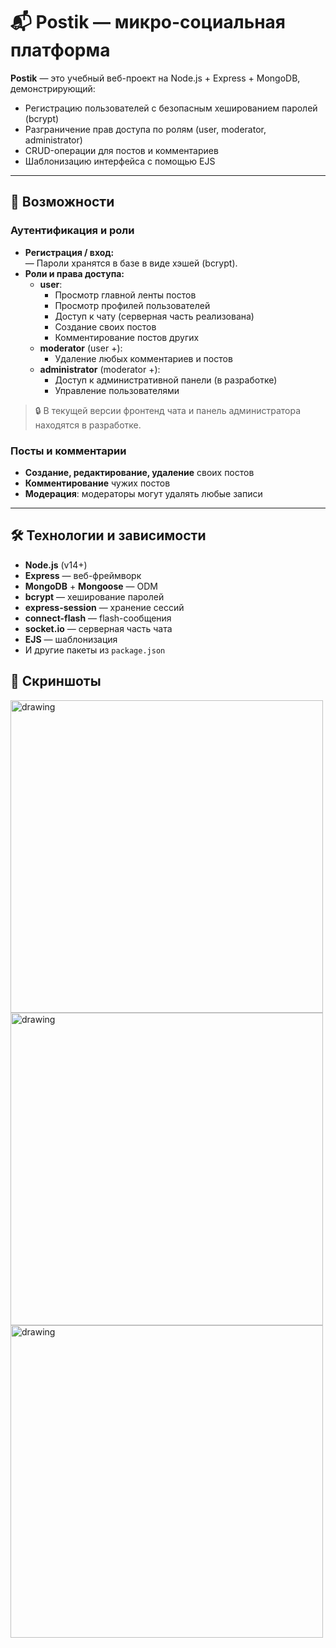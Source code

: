 # 📬 Postik — микро-социальная платформа

**Postik** — это учебный веб-проект на Node.js + Express + MongoDB, демонстрирующий:

- Регистрацию пользователей с безопасным хешированием паролей (bcrypt)
- Разграничение прав доступа по ролям (user, moderator, administrator)
- CRUD-операции для постов и комментариев 
- Шаблонизацию интерфейса с помощью EJS

---

## 🚀 Возможности

### Аутентификация и роли

- **Регистрация / вход:**  
  — Пароли хранятся в базе в виде хэшей (bcrypt).  
- **Роли и права доступа:**  
  - **user**:  
    - Просмотр главной ленты постов  
    - Просмотр профилей пользователей  
    - Доступ к чату (серверная часть реализована)  
    - Создание своих постов  
    - Комментирование постов других  
  - **moderator** (user +):  
    - Удаление любых комментариев и постов  
  - **administrator** (moderator +):  
    - Доступ к административной панели (в разработке)  
    - Управление пользователями  

> 🔒 В текущей версии фронтенд чата и панель администратора находятся в разработке.

### Посты и комментарии

- **Создание, редактирование, удаление** своих постов  
- **Комментирование** чужих постов  
- **Модерация**: модераторы могут удалять любые записи

---

## 🛠 Технологии и зависимости

- **Node.js** (v14+)  
- **Express** — веб-фреймворк  
- **MongoDB** + **Mongoose** — ODM  
- **bcrypt** — хеширование паролей  
- **express-session** — хранение сессий  
- **connect-flash** — flash-сообщения  
- **socket.io** — серверная часть чата  
- **EJS** — шаблонизация  
- И другие пакеты из `package.json`

## 🎥 Скриншоты


<img src="https://github.com/user-attachments/assets/c2f72965-d262-47af-932c-b6fa1c3e8265" alt="drawing" width="500"/>


<img src="https://github.com/user-attachments/assets/8dfd9563-401c-45cb-a34f-12c475c1347d" alt="drawing" width="500"/>


<img src="https://github.com/user-attachments/assets/1f75ee42-fc88-4384-9288-c4757b296a74" alt="drawing" width="500"/>


